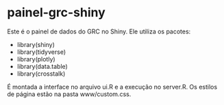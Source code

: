# painel-grc-shiny

Este é o painel de dados do GRC no Shiny. Ele utiliza os pacotes:

* library(shiny)
* library(tidyverse)
* library(plotly)
* library(data.table)
* library(crosstalk)

É montada a interface no arquivo ui.R e a execução no server.R. Os estilos de página estão na pasta www/custom.css.